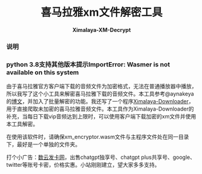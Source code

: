 <h1 align="center">喜马拉雅xm文件解密工具</h1>
<h4 align="center">Ximalaya-XM-Decrypt</h4>

### 说明
### python 3.8支持其他版本提示ImportError: Wasmer is not available on this system

由于喜马拉雅官方客户端下载的音频文件为加密格式，无法在普通播放器中播放，所以我写了这个小工具来解密喜马拉雅下载的音频文件。本工具参考@aynakeya的[博文](https://www.aynakeya.com/2023/03/15/ctf/xi-ma-la-ya-xm-wen-jian-jie-mi-ni-xiang-fen-xi/)，并加入了批量解密的功能。我还写了一个程序[Ximalaya-Downloader](https://github.com/Diaoxiaozhang/Ximalaya-Downloader)，用于直接爬取未加密的喜马拉雅音频文件。本工具作为Ximalaya-Downloader的补充，当每日下载vip音频达到上限时，可以使用客户端下载加密的xm文件并使用本工具解密。

在使用该软件时，请确保xm_encryptor.wasm文件与主程序文件处在同一目录下，最好是一个单独的文件夹。

打个小广告：[数云发卡网](https://faka.283528.xyz/)，出售chatgpt独享号、chatgpt plus共享号、google、twitter等账号卡密，价格实惠。小站刚刚建立，望大家多多支持。

